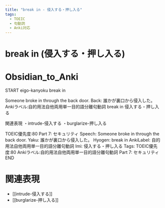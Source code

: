 ```yaml
---
title: "break in - 侵入する・押し入る"
tags:
  - TOEIC
  - 句動詞
  - Anki対応
---
```


# break in (侵入する・押し入る)

# Obsidian_to_Anki
START
eigo-kanyoku
break in

Someone broke in through the back door.
Back: 
誰かが裏口から侵入した。
Ankiラベル:自的用法自他両用単一目的語分離句動詞
break in
侵入する・押し入る

関連表現
・intrude-侵入する
・burglarize-押し入る

TOEIC優先度:80
Part 7: セキュリティ
Speech: Someone broke in through the back door.
Yaku: 誰かが裏口から侵入した。
Hyogen: break in
AnkiLabel: 自的用法自他両用単一目的語分離句動詞
Imi: 侵入する・押し入る
Tags: TOEIC優先度:80 Ankiラベル:自的用法自他両用単一目的語分離句動詞 Part 7: セキュリティ
END

# 関連表現
- [[intrude-侵入する]]
- [[burglarize-押し入る]]